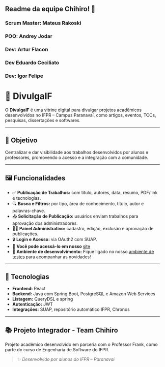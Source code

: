 ## Readme da equipe Chihiro! 👋

### Scrum Master: Mateus Rakoski
### POO: Andrey Jodar
### Dev: Artur Flacon
### Dev Eduardo Ceciliato
### Dev: Igor Felipe

# 📢 DivulgaIF

O **DivulgaIF** é uma vitrine digital para divulgar projetos acadêmicos desenvolvidos no IFPR – Campus Paranavaí, como artigos, eventos, TCCs, pesquisas, dissertações e softwares.

---

## 🎯 Objetivo

Centralizar e dar visibilidade aos trabalhos desenvolvidos por alunos e professores, promovendo o acesso e a integração com a comunidade.

---

## 🖼️ Funcionalidades

- ✅ **Publicação de Trabalhos:** com título, autores, data, resumo, PDF/link e tecnologias.
- 🔍 **Busca e Filtros:** por tipo, área de conhecimento, título, autor e palavras-chave.
- 📤 **Solicitação de Publicação:** usuários enviam trabalhos para aprovação dos administradores.
- 👨‍💼 **Painel Administrativo:** cadastro, edição, exclusão e aprovação de publicações.
- 🔒 **Login e Acesso:** via OAuth2 com SUAP.
- 📌 **Você pode acessá-lo em nosso** [site](https://divulgaif.com.br)
- 🔨 **Ambiente de desenvolvimento:** Fique ligado no nosso [ambiente de testes](https://desenvolvimento.divulgaif.com.br) para acompanhar as novidades!

---

## 🧠 Tecnologias

- **Frontend:** React
- **Backend:** Java com Spring Boot, PostgreSQL e Amazon Web Services  
- **Listagem:** QueryDSL e spring  
- **Autenticação:** JWT  
- **Integrações:** SUAP, repositório automático IFPR, Chronos

---

## 📚 Projeto Integrador - Team Chihiro

Projeto acadêmico desenvolvido em parceria com o Professor Frank, como parte do curso de Engenharia de Software do IFPR.

> ✨ *Desenvolvido por alunos do IFPR – Paranavaí*
